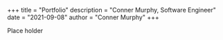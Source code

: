+++
title = "Portfolio"
description = "Conner Murphy, Software Engineer"
date = "2021-09-08"
author = "Conner Murphy"
+++

Place holder
